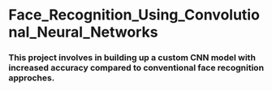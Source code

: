 # Face_Recognition_Using_Convolutional_Neural_Networks
### This project involves in building up a custom CNN model with increased accuracy compared to conventional face recognition approches.
